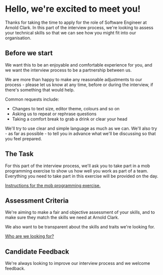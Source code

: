 # Hello, we're excited to meet you!

Thanks for taking the time to apply for the role of Software Engineer at Arnold Clark. In this part of the interview process, we're looking to assess your technical skills so that we can see how you might fit into our organisation.

## Before we start

We want this to be an enjoyable and comfortable experience for you, and we want the interview process to be a partnership between us.

We are more than happy to make any reasonable adjustments to our process - please let us know at any time, before or during the interview, if there's something that would help.

Common requests include:

- Changes to text size, editor theme, colours and so on
- Asking us to repeat or rephrase questions
- Taking a comfort break to grab a drink or clear your head

We'll try to use clear and simple language as much as we can. We'll also try - as far as possible - to tell you in advance what we'll be discussing so that you feel prepared.

## The Task

For this part of the interview process, we'll ask you to take part in a mob programming exercise to show us how well you work as part of a team. Everything you need to take part in this exercise will be provided on the day.

[Instructions for the mob programming exercise.](MobProgramming.md)

## Assessment Criteria

We're aiming to make a fair and objective assessment of your skills, and to make sure they match the skills we need at Arnold Clark.

We also want to be transparent about the skills and traits we're looking for.

[Who are we looking for?](WhoAreWeLookingFor.md)

## Candidate Feedback

We're always looking to improve our interview process and we welcome feedback.